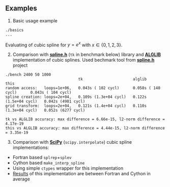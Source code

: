 ## Examples

1. Basic usage example

```
./basics
...
```
Evaluating of cubic spline for $y = e^x$ with $x \in \{0, 1, 2, 3\}$.

2. Comparison with [**spline.h**](https://github.com/ttk592/spline) (`tk` in benchmark below) library and [**ALGLIB**](https://www.alglib.net/) implementation of cubic splines. Used bechmark tool from [**spline.h**](https://github.com/ttk592/spline) project

```
./bench 2400 50 1000
                                tk                      alglib                  this
random access:   loops=1e+06,   0.043s ( 102 cycl)      0.058s ( 140 cycl)      0.043s ( 104 cycl)
spline creation: loops=2e+04,   0.109s (1.3e+04 cycl)   0.122s (1.5e+04 cycl)   0.042s (4981 cycl)
grid transform:  loops=2e+04,   0.121s (1.4e+04 cycl)   0.110s (1.3e+04 cycl)   0.052s (6277 cycl)

tk vs ALGLIB accuracy: max difference = 6.66e-15, l2-norm difference = 4.17e-19
this vs ALGLIB accuracy: max difference = 4.44e-15, l2-norm difference = 3.35e-19
```

3. Comparison with [**SciPy**](https://scipy.org/) (`scipy.interpolate`) cubic spline implementations:

- Fortran based `splrep`+`splev`
- Cython based `make_interp_spline`
- Using simple `ctypes` wrapper for this implementation 
- [Results](./tests.ipynb) of this implementation are between Fortran and Cython in average


